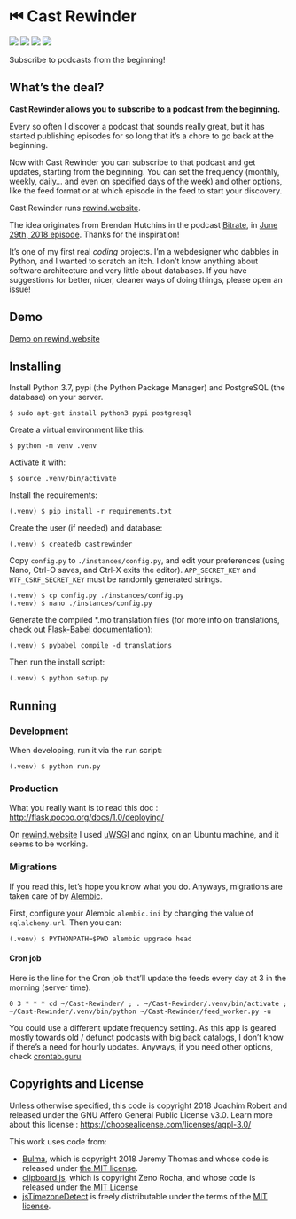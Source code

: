 # ⏮ Cast Rewinder

![](https://img.shields.io/badge/please-help-yellow.svg)
![](https://img.shields.io/badge/trapped_in-SVG_factory-red.svg)
![](https://img.shields.io/badge/running_out-of_XML-yellow.svg)
![](https://img.shields.io/badge/send-tags-orange.svg)

Subscribe to podcasts from the beginning!

## What’s the deal?

**Cast Rewinder allows you to subscribe to a podcast from the beginning.**

Every so often I discover a podcast that sounds really great, but it has started publishing episodes for so long that it’s a chore to go back at the beginning.

Now with Cast Rewinder you can subscribe to that podcast and get updates, starting from the beginning. You can set the frequency (monthly, weekly, daily… and even on specified days of the week) and other options, like the feed format or at which episode in the feed to start your discovery.

Cast Rewinder runs [rewind.website](https://rewind.website).

The idea originates from Brendan Hutchins in the podcast [Bitrate](http://bitratepod.com/), in [June 29th, 2018 episode](http://bitratepod.com/e/365db62d09d690/). Thanks for the inspiration!

It’s one of my first real *coding* projects. I’m a webdesigner who dabbles in Python, and I wanted to scratch an itch. I don’t know anything about software architecture and very little about databases. If you have suggestions for better, nicer, cleaner ways of doing things, please open an issue!

## Demo

[Demo on rewind.website](https://rewind.website)

## Installing

Install Python 3.7, pypi (the Python Package Manager) and PostgreSQL (the database) on your server.

    $ sudo apt-get install python3 pypi postgresql

Create a virtual environment like this:

    $ python -m venv .venv

Activate it with:

    $ source .venv/bin/activate

Install the requirements:

    (.venv) $ pip install -r requirements.txt

Create the user (if needed) and database:

    (.venv) $ createdb castrewinder   

Copy `config.py` to `./instances/config.py`, and edit your preferences (using Nano, Ctrl-O saves, and Ctrl-X exits the editor). `APP_SECRET_KEY` and `WTF_CSRF_SECRET_KEY` must be randomly generated strings.

    (.venv) $ cp config.py ./instances/config.py
    (.venv) $ nano ./instances/config.py

Generate the compiled \*.mo translation files (for more info on translations, check out [Flask-Babel documentation](https://pythonhosted.org/Flask-Babel/#translating-applications)):

    (.venv) $ pybabel compile -d translations

Then run the install script:

    (.venv) $ python setup.py

## Running

### Development

When developing, run it via the run script:

    (.venv) $ python run.py

### Production

What you really want is to read this doc : <http://flask.pocoo.org/docs/1.0/deploying/>

On [rewind.website](https://rewind.website/) I used [uWSGI](http://flask.pocoo.org/docs/1.0/deploying/uwsgi/) and nginx, on an Ubuntu machine, and it seems to be working.

### Migrations

If you read this, let’s hope you know what you do. Anyways, migrations are taken care of by [Alembic](http://alembic.zzzcomputing.com/en/latest/tutorial.html).

First, configure your Alembic `alembic.ini` by changing the value of `sqlalchemy.url`. Then you can:

    (.venv) $ PYTHONPATH=$PWD alembic upgrade head

#### Cron job

Here is the line for the Cron job that’ll update the feeds every day at 3 in the morning (server time).

    0 3 * * * cd ~/Cast-Rewinder/ ; . ~/Cast-Rewinder/.venv/bin/activate ; ~/Cast-Rewinder/.venv/bin/python ~/Cast-Rewinder/feed_worker.py -u

You could use a different update frequency setting. As this app is geared mostly towards old / defunct podcasts with big back catalogs, I don’t know if there’s a need for hourly updates. Anyways, if you need other options, check [crontab.guru](https://crontab.guru/#0/15_*_*_*_*)

## Copyrights and License

Unless otherwise specified, this code is copyright 2018 Joachim Robert and released under the GNU Affero General Public License v3.0. Learn more about this license : https://choosealicense.com/licenses/agpl-3.0/

This work uses code from:

- [Bulma](https://bulma.io), which is copyright 2018 Jeremy Thomas and whose code is released under [the MIT license](https://github.com/jgthms/bulma/blob/master/LICENSE).
- [clipboard.js](https://clipboardjs.com), which is copyright Zeno Rocha, and whose code is released under [the MIT License](http://zenorocha.mit-license.org/)
- [jsTimezoneDetect](https://bitbucket.org/pellepim/jstimezonedetect) is freely distributable under the terms of the [MIT license](https://github.com/moment/moment/blob/develop/LICENSE).
